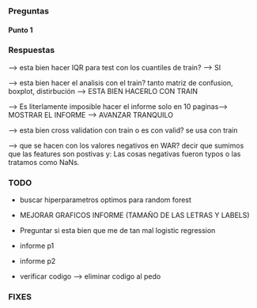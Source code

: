 ### Preguntas
#### Punto 1



### Respuestas
--> esta bien hacer IQR para test con los cuantiles de train? --> SI

--> esta bien hacer el analisis con el train? tanto matriz de confusion, boxplot, distirbución --> ESTA BIEN HACERLO CON TRAIN

--> Es literlamente imposible hacer el informe solo en 10 paginas--> MOSTRAR EL INFORME --> AVANZAR TRANQUILO

--> esta bien cross validation con train o es con valid? se usa con train 

--> que se hacen con los valores negativos en WAR?  decir que sumimos que las features son postivas y: Las cosas negativas fueron typos o las tratamos como NaNs.


### TODO

- buscar hiperparametros optimos para random forest

- MEJORAR GRAFICOS INFORME (TAMAÑO DE LAS LETRAS Y LABELS)

- Preguntar si esta bien que me de tan mal logistic regression

- informe p1

- informe p2

- verificar codigo --> eliminar codigo al pedo

### FIXES


